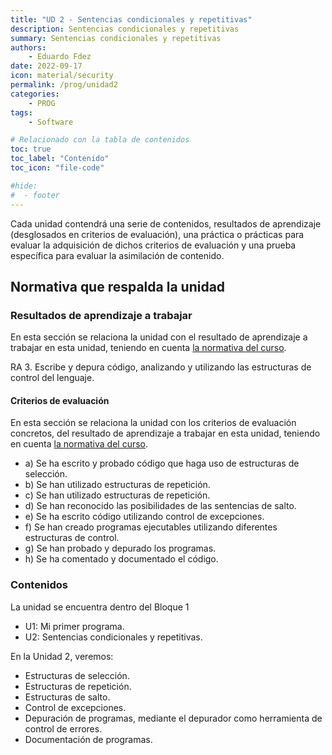 ```yaml
---
title: "UD 2 - Sentencias condicionales y repetitivas"
description: Sentencias condicionales y repetitivas
summary: Sentencias condicionales y repetitivas
authors:
    - Eduardo Fdez
date: 2022-09-17
icon: material/security
permalink: /prog/unidad2
categories:
    - PROG
tags:
    - Software

# Relacionado con la tabla de contenidos
toc: true
toc_label: "Contenido"
toc_icon: "file-code"

#hide:
#  - footer
---
```


Cada unidad contendrá una serie de contenidos, resultados de aprendizaje (desglosados en criterios de evaluación), una práctica o prácticas para evaluar la adquisición de dichos criterios de evaluación y una prueba específica para evaluar la asimilación de contenido.

## Normativa que respalda la unidad

### Resultados de aprendizaje a trabajar

En esta sección se relaciona la unidad con el resultado de aprendizaje a trabajar en esta unidad, teniendo en cuenta [la normativa del curso](https://www.todofp.es/dam/jcr:c198771c-775e-469b-936f-5f5ef6af165a/andtsdesarrollo-aplicaciones-web-pdf.pdf).

RA 3. Escribe y depura código, analizando y utilizando las estructuras de control del lenguaje.

#### Criterios de evaluación

En esta sección se relaciona la unidad con los criterios de evaluación concretos, del resultado de aprendizaje a trabajar en esta unidad, teniendo en cuenta [la normativa del curso](https://www.boe.es/diario_boe/txt.php?id=BOE-A-2020-4963).

* a) Se ha escrito y probado código que haga uso de estructuras de selección.
* b) Se han utilizado estructuras de repetición.
* c) Se han utilizado estructuras de repetición.
* d) Se han reconocido las posibilidades de las sentencias de salto.
* e) Se ha escrito código utilizando control de excepciones.
* f) Se han creado programas ejecutables utilizando diferentes estructuras de control.
* g) Se han probado y depurado los programas.
* h) Se ha comentado y documentado el código. 

### Contenidos

La unidad se encuentra dentro del Bloque 1

* U1: Mi primer programa. 
* U2: Sentencias condicionales y repetitivas.

En la Unidad 2, veremos:

* Estructuras de selección.
* Estructuras de repetición.
* Estructuras de salto.
* Control de excepciones.
* Depuración de programas, mediante el depurador como herramienta de control de errores.
* Documentación de programas.
